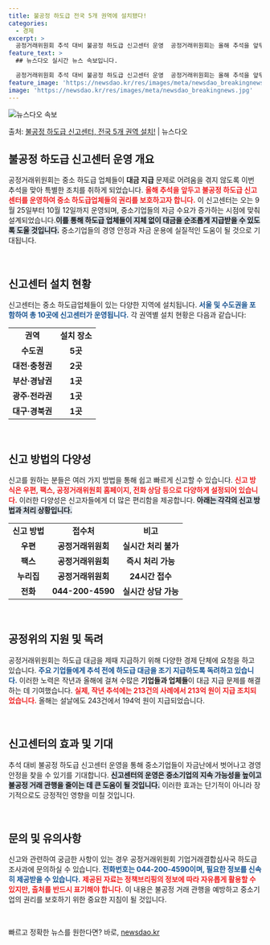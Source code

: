 ```yaml
---
title: 불공정 하도급 전국 5개 권역에 설치됐다!
categories:
  - 경제
excerpt: >
  공정거래위원회 추석 대비 불공정 하도급 신고센터 운영  공정거래위원회는 올해 추석을 앞두고 중소 하도급 업체…
feature_text: >
  ## 뉴스다오 실시간 뉴스 속보입니다.

  공정거래위원회 추석 대비 불공정 하도급 신고센터 운영  공정거래위원회는 올해 추석을 앞두고 중소 하도급 업체…
feature_image: 'https://newsdao.kr/res/images/meta/newsdao_breakingnews.jpg'
image: 'https://newsdao.kr/res/images/meta/newsdao_breakingnews.jpg'
---
```


![뉴스다오 속보](https://newsdao.kr/res/images/meta/newsdao_breakingnews.jpg)

<p>출처: <a href="https://newsdao.kr/5017" rel="dofollow">불공정 하도급 신고센터, 전국 5개 권역 설치!</a> | 뉴스다오</p>

<h2 data-ke-size="size26">불공정 하도급 신고센터 운영 개요</h2>

<p data-ke-size="size16">공정거래위원회는 중소 하도급 업체들이 <b>대금 지급</b> 문제로 어려움을 겪지 않도록 이번 추석을 맞아 특별한 조치를 취하게 되었습니다. <b><span style="color: #ee2323;">올해 추석을 앞두고 불공정 하도급 신고센터를 운영하여 중소 하도급업체들의 권리를 보호하고자 합니다.</span></b> 이 신고센터는 오는 9월 25일부터 10월 12일까지 운영되며, 중소기업들의 자금 수요가 증가하는 시점에 맞춰 설계되었습니다.<b><span style="background-color: #21538527;">이를 통해 하도급 업체들이 지체 없이 대금을 순조롭게 지급받을 수 있도록 도울 것입니다.</span></b> 중소기업들의 경영 안정과 자금 운용에 실질적인 도움이 될 것으로 기대됩니다.</p>

<p data-ke-size="size16">&nbsp;</p>

<h2 data-ke-size="size26">신고센터 설치 현황</h2>

<p data-ke-size="size16">신고센터는 중소 하도급업체들이 있는 다양한 지역에 설치됩니다. <b><span style="color: #1a5490;">서울 및 수도권을 포함하여 총 10곳에 신고센터가 운영됩니다.</span></b> 각 권역별 설치 현황은 다음과 같습니다:</p>

<table>
    <tr>
        <td style="text-align: center; height: 17px;"><b>권역</b></td>
        <td style="text-align: center; height: 17px;"><b>설치 장소</b></td>
    </tr>
    <tr>
        <td style="text-align: center; height: 17px;"><b>수도권</b></td>
        <td style="text-align: center; height: 17px;"><b>5곳</b></td>
    </tr>
    <tr>
        <td style="text-align: center; height: 17px;"><b>대전·충청권</b></td>
        <td style="text-align: center; height: 17px;"><b>2곳</b></td>
    </tr>
    <tr>
        <td style="text-align: center; height: 17px;"><b>부산·경남권</b></td>
        <td style="text-align: center; height: 17px;"><b>1곳</b></td>
    </tr>
    <tr>
        <td style="text-align: center; height: 17px;"><b>광주·전라권</b></td>
        <td style="text-align: center; height: 17px;"><b>1곳</b></td>
    </tr>
    <tr>
        <td style="text-align: center; height: 17px;"><b>대구·경북권</b></td>
        <td style="text-align: center; height: 17px;"><b>1곳</b></td>
    </tr>
</table>

<p data-ke-size="size16">&nbsp;</p>

<h2 data-ke-size="size26">신고 방법의 다양성</h2>

<p data-ke-size="size16">신고를 원하는 분들은 여러 가지 방법을 통해 쉽고 빠르게 신고할 수 있습니다. <b><span style="color: #ee2323;">신고 방식은 우편, 팩스, 공정거래위원회 홈페이지, 전화 상담 등으로 다양하게 설정되어 있습니다.</span></b> 이러한 다양성은 신고자들에게 더 많은 편리함을 제공합니다. <b><span style="background-color: #21538527;">아래는 각각의 신고 방법과 처리 상황입니다.</span></b></p>

<table>
    <tr>
        <td style="text-align: center; height: 17px;"><b>신고 방법</b></td>
        <td style="text-align: center; height: 17px;"><b>접수처</b></td>
        <td style="text-align: center; height: 17px;"><b>비고</b></td>
    </tr>
    <tr>
        <td style="text-align: center; height: 17px;"><b>우편</b></td>
        <td style="text-align: center; height: 17px;"><b>공정거래위원회</b></td>
        <td style="text-align: center; height: 17px;"><b>실시간 처리 불가</b></td>
    </tr>
    <tr>
        <td style="text-align: center; height: 17px;"><b>팩스</b></td>
        <td style="text-align: center; height: 17px;"><b>공정거래위원회</b></td>
        <td style="text-align: center; height: 17px;"><b>즉시 처리 가능</b></td>
    </tr>
    <tr>
        <td style="text-align: center; height: 17px;"><b>누리집</b></td>
        <td style="text-align: center; height: 17px;"><b>공정거래위원회</b></td>
        <td style="text-align: center; height: 17px;"><b>24시간 접수</b></td>
    </tr>
    <tr>
        <td style="text-align: center; height: 17px;"><b>전화</b></td>
        <td style="text-align: center; height: 17px;"><b>044-200-4590</b></td>
        <td style="text-align: center; height: 17px;"><b>실시간 상담 가능</b></td>
    </tr>
</table>

<p data-ke-size="size16">&nbsp;</p>

<h2 data-ke-size="size26">공정위의 지원 및 독려</h2>

<p data-ke-size="size16">공정거래위원회는 하도급 대금을 제때 지급하기 위해 다양한 경제 단체에 요청을 하고 있습니다. <b><span style="color: #1a5490;">주요 기업들에게 추석 전에 하도급 대금을 조기 지급하도록 독려하고 있습니다.</span></b> 이러한 노력은 작년과 올해에 걸쳐 수많은 <b>기업들과 업체들</b>이 대금 지급 문제를 해결하는 데 기여했습니다. <b><span style="color: #ee2323;">실제, 작년 추석에는 213건의 사례에서 213억 원이 지급 조치되었습니다.</span></b> 올해는 설날에도 243건에서 194억 원이 지급되었습니다.</p>

<p data-ke-size="size16">&nbsp;</p>

<h2 data-ke-size="size26">신고센터의 효과 및 기대</h2>

<p data-ke-size="size16">추석 대비 불공정 하도급 신고센터 운영을 통해 중소기업들이 자금난에서 벗어나고 경영 안정을 찾을 수 있기를 기대합니다. <b><span style="background-color: #21538527;">신고센터의 운영은 중소기업의 지속 가능성을 높이고 불공정 거래 관행을 줄이는 데 큰 도움이 될 것입니다.</span></b> 이러한 효과는 단기적이 아니라 장기적으로도 긍정적인 영향을 미칠 것입니다.</p>

<p data-ke-size="size16">&nbsp;</p>

<h2 data-ke-size="size26">문의 및 유의사항</h2>

<p data-ke-size="size16">신고와 관련하여 궁금한 사항이 있는 경우 공정거래위원회 기업거래결합심사국 하도급조사과에 문의하실 수 있습니다. <b><span style="color: #1a5490;">전화번호는 044-200-4590이며, 필요한 정보를 신속히 제공받을 수 있습니다.</span></b> <b><span style="color: #ee2323;">제공된 자료는 정책브리핑의 정보에 따라 자유롭게 활용할 수 있지만, 출처를 반드시 표기해야 합니다.</span></b> 이 내용은 불공정 거래 관행을 예방하고 중소기업의 권리를 보호하기 위한 중요한 지침이 될 것입니다.</p>

<p data-ke-size="size16">&nbsp;</p> 

빠르고 정확한 뉴스를 원한다면? 바로, <a href="https://newsdao.kr" rel="dofollow">newsdao.kr</a>


